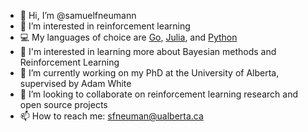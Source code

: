 - 👋 Hi, I’m @samuelfneumann
- 👀 I’m interested in reinforcement learning
- 💻 My languages of choice are [Go](https://golang.org/), [Julia](https://julialang.org/), and [Python](https://www.python.org)
- 📖 I'm interested in learning more about Bayesian methods and Reinforcement Learning
- 🌱 I’m currently working on my PhD at the University of Alberta, supervised by Adam White
- 💞️ I’m looking to collaborate on reinforcement learning research and open source projects
- 📫 How to reach me: sfneuman@ualberta.ca

<!---
samuelfneumann/samuelfneumann is a ✨ special ✨ repository because its `README.md` (this file) appears on your GitHub profile.
You can click the Preview link to take a look at your changes.
--->

